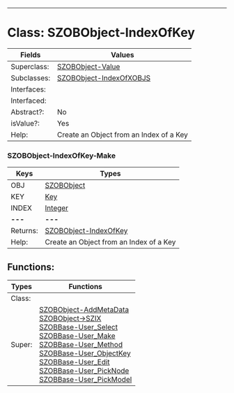 ---------

# Class:	SZOBObject-IndexOfKey

| Fields | Values |
| --------- | --------- |
| Superclass: | [SZOBObject-Value](SZOBObject-Value.html) |
| Subclasses: | [SZOBObject-IndexOfXOBJS](SZOBObject-IndexOfXOBJS.html) |
| Interfaces: |  |
| Interfaced: |  |
| Abstract?: | No |
| isValue?: | Yes |
| Help: | Create an Object from an Index of a Key |

### SZOBObject-IndexOfKey-Make

| Keys | Types |
| --------- | --------- |
| OBJ | [SZOBObject](SZOBObject.html) |
| KEY | [Key](Key.html) |
| INDEX | [Integer](Integer.html) |
| **---** | **---** |
| Returns: | [SZOBObject-IndexOfKey](SZOBObject-IndexOfKey.html) |
| Help: | Create an Object from an Index of a Key |


## Functions:

| Types | Functions |
| --------- | --------- |
| Class: |  |
| Super: | [SZOBObject-AddMetaData](SZOBObject.html) <br> [SZOBObject->SZIX](SZOBObject.html) <br> [SZOBBase-User_Select](SZOBBase.html) <br> [SZOBBase-User_Make](SZOBBase.html) <br> [SZOBBase-User_Method](SZOBBase.html) <br> [SZOBBase-User_ObjectKey](SZOBBase.html) <br> [SZOBBase-User_Edit](SZOBBase.html) <br> [SZOBBase-User_PickNode](SZOBBase.html) <br> [SZOBBase-User_PickModel](SZOBBase.html) |



